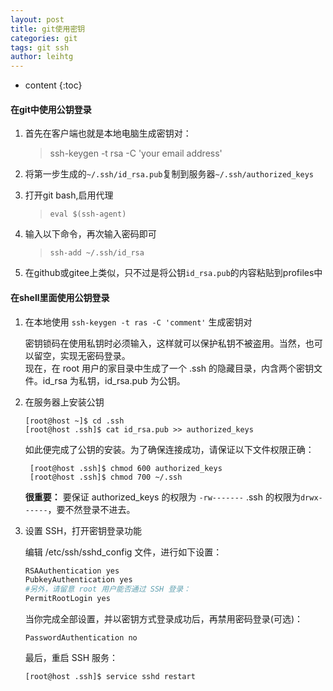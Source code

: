 ```yaml
---
layout: post
title: git使用密钥
categories: git
tags: git ssh
author: leihtg
---
```




* content
{:toc}



#### 在git中使用公钥登录

1. 首先在客户端也就是本地电脑生成密钥对：

   > ssh-keygen -t rsa -C 'your email address'

2. 将第一步生成的`~/.ssh/id_rsa.pub`复制到服务器`~/.ssh/authorized_keys`

3. 打开git bash,启用代理

   > `eval $(ssh-agent)`    

4. 输入以下命令，再次输入密码即可

   > ```
   > ssh-add ~/.ssh/id_rsa
   > ```

5. 在github或gitee上类似，只不过是将公钥`id_rsa.pub`的内容粘贴到profiles中



#### 在shell里面使用公钥登录

1. 在本地使用 `ssh-keygen -t ras -C 'comment'` 生成密钥对

   密钥锁码在使用私钥时必须输入，这样就可以保护私钥不被盗用。当然，也可以留空，实现无密码登录。  
   现在，在 root 用户的家目录中生成了一个 .ssh 的隐藏目录，内含两个密钥文件。id_rsa 为私钥，id_rsa.pub 为公钥。

2. 在服务器上安装公钥
    
    ```
    [root@host ~]$ cd .ssh
    [root@host .ssh]$ cat id_rsa.pub >> authorized_keys
   ```
   如此便完成了公钥的安装。为了确保连接成功，请保证以下文件权限正确：
   ```
    [root@host .ssh]$ chmod 600 authorized_keys
    [root@host .ssh]$ chmod 700 ~/.ssh
   ```
   **很重要：** 要保证 authorized_keys 的权限为 `-rw-------` 
   .ssh 的权限为`drwx------`，要不然登录不进去。
   
3. 设置 SSH，打开密钥登录功能

    编辑 /etc/ssh/sshd_config 文件，进行如下设置：
    ```bash
    RSAAuthentication yes
    PubkeyAuthentication yes
    #另外，请留意 root 用户能否通过 SSH 登录：
    PermitRootLogin yes
    ```   
    当你完成全部设置，并以密钥方式登录成功后，再禁用密码登录(可选)：
    ```
    PasswordAuthentication no
    ```
    最后，重启 SSH 服务：
    ```
    [root@host .ssh]$ service sshd restart
    ```
